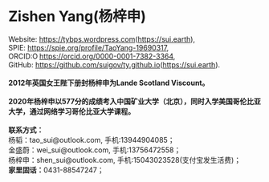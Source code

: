 # Zishen Yang(杨梓申)
<p>Website: <a rel="noreferrer noopener" href="https://tybps.wordpress.com/" target="_blank">https://tybps.wordpress.com</a>(<a rel="noreferrer noopener" href="https://sui.earth" target="_blank">https://sui.earth</a>),<br>SPIE: <a rel="noreferrer noopener" href="https://spie.org/profile/TaoYang-19690317?SSO=1" target="_blank">https://spie.org/profile/TaoYang-19690317</a>,<br>ORCID:<a rel="noreferrer noopener" href="https://orcid.org/0000-0001-7382-3364" target="_blank"><img style="width:1em;" src="https://orcid.org/sites/default/files/images/orcid_16x16.png" alt="ORCID iD icon">https://orcid.org/0000-0001-7382-3364</a>,<br>GitHub: <a rel="noreferrer noopener" href="https://github.com/suigov/ty.github.io" target="_blank">https://github.com/suigov/ty.github.io</a>(<a rel="noreferrer noopener" href="https://sui.earth" target="_blank">https://sui.earth</a>).<br><br><strong>2012年英国女王陛下册封杨梓申为Lande Scotland Viscount。</strong><br><br><strong>2020年杨梓申以577分的成绩考入中国矿业大学（北京），同时入学美国哥伦比亚大学，通过网络学习哥伦比亚大学课程。</strong><br><br><strong>联系方式：</strong><br>杨韬：tao_sui@outlook.com, 手机:13944904085；<br>金盛蔚：wei_sui@outlook.com, 手机:13756472558；<br>杨梓申：shen_sui@outlook.com, 手机:15043023528(支付宝发生活费)；<br><strong>家里固话：</strong>0431-88547247；</p>
